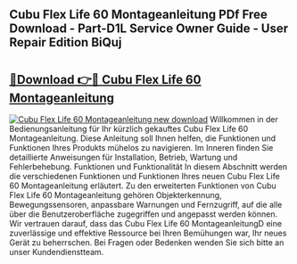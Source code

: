 ## Cubu Flex Life 60 Montageanleitung PDf Free Download - Part-D1L Service Owner Guide - User Repair Edition BiQuj

# <h2><a href="http://df88v8z.blite.top/?on=Cubu+Flex+Life+60+Montageanleitung">🔗Download 👉🔴 Cubu Flex Life 60 Montageanleitung</a></h2>

[![Cubu Flex Life 60 Montageanleitung new download](https://i.imgur.com/lujVjoI.png)](http://df88v8z.blite.top/?on=Cubu+Flex+Life+60+Montageanleitung)
Willkommen in der Bedienungsanleitung für Ihr kürzlich gekauftes Cubu Flex Life 60 Montageanleitung. Diese Anleitung soll Ihnen helfen, die Funktionen und Funktionen Ihres Produkts mühelos zu navigieren. Im Inneren finden Sie detaillierte Anweisungen für Installation, Betrieb, Wartung und Fehlerbehebung. Funktionen und Funktionalität In diesem Abschnitt werden die verschiedenen Funktionen und Funktionen Ihres neuen Cubu Flex Life 60 Montageanleitung erläutert. Zu den erweiterten Funktionen von Cubu Flex Life 60 Montageanleitung gehören Objekterkennung, Bewegungssensoren, anpassbare Warnungen und Fernzugriff, auf die alle über die Benutzeroberfläche zugegriffen und angepasst werden können. Wir vertrauen darauf, dass das Cubu Flex Life 60 MontageanleitungD eine zuverlässige und effektive Ressource bei Ihren Bemühungen war, Ihr neues Gerät zu beherrschen. Bei Fragen oder Bedenken wenden Sie sich bitte an unser Kundendienstteam.
